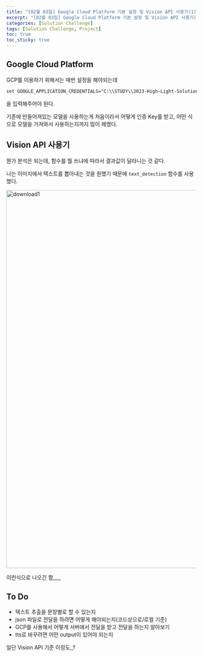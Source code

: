 ```yaml
---
title: "[02월 03일] Google Cloud Platform 기본 설정 및 Vision API 사용기(1)"
excerpt: "[02월 03일] Google Cloud Platform 기본 설정 및 Vision API 사용기(1)"
categories: [Solution Challenge]
tags: [Solution Challenge, Project]
toc: true
toc_sticky: true
---
```


## Google Cloud Platform

GCP를 이용하기 위해서는 매번 설정을 해야되는데 <br>

```txt
set GOOGLE_APPLICATION_CREDENTIALS="C:\\STUDY\\2023-High-Light-SolutionChallenge\\vision_api_key.json"
```

을 입력해주어야 된다. <br>

기존에 만들어져있는 모델을 사용하는게 처음이라서 어떻게 인증 Key를 받고, 어떤 식으로 모델을 가져와서 사용하는지까지 많이 헤맸다.

## Vision API 사용기

뭔가 분석은 되는데, 함수를 뭘 쓰냐에 따라서 결과값이 달라니는 것 같다. <br>

나는 이미지에서 텍스트를 뽑아내는 것을 원했기 때문에 `text_detection` 함수를 사용했다. <br>

<img width="1000" alt="download1" src="https://user-images.githubusercontent.com/96654391/216656307-3c2f747f-576c-4ee4-b6e9-4cf2fb2cb014.png"> <br>

이런식으로 나오긴 함,,,,, <br>

## To Do

- 텍스트 추출을 문장별로 할 수 있는지
- json 파일로 전달을 하려면 어떻게 해야되는지(코드상으로/로컬 기준)
- GCP를 사용해서 어떻게 서버에서 전달을 받고 전달을 하는지 알아보기
- tts로 바꾸려면 어떤 output이 있어야 되는지 <br>

일단 Vision API 기준 이정도,,?
